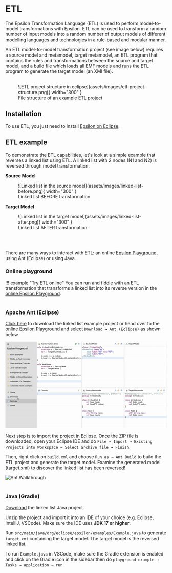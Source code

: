 # ETL

The Epsilon Transformation Language (ETL) is used to perform model-to-model transformations with Epsilon. ETL can be used to transform a random number of input models into a random number of output models of different modelling languages and technologies in a rule-based and modular manner. 

An ETL model-to-model transformation project (see image below) requires a source model and metamodel, target metamodel, an ETL program that contains the rules and transformations between the source and target model, and a build file which loads all EMF models and runs the ETL program to generate the target model (an XMI file).
<br/><br/>

<figure markdown>
  ![ETL project structure in eclipse](assets/images/etl-project-structure.png){ width="300" }
  <figcaption>File structure of an example ETL project</figcaption>
</figure>

## Installation

To use ETL, you just need to install [Epsilon on Eclipse](epsilon.md).

## ETL example

To demonstrate the ETL capabilities, let's look at a simple example that reverses a linked list using ETL. A linked list with 2 nodes (N1 and N2) is reversed through model transformation.

**Source Model**
<figure markdown>
  ![Linked list in the source model](assets/images/linked-list-before.png){ width="300" }
  <figcaption>Linked list BEFORE transformation</figcaption>
</figure>

**Target Model**
<figure markdown>
  ![Linked list in the target model](assets/images/linked-list-after.png){ width="300" }
  <figcaption>Linked list AFTER transformation</figcaption>
</figure>
<br/><br/>

There are many ways to interact with ETL: an online [Epsilon Playground](https://eclipse.dev/epsilon/playground/?d1b7114c), using Ant (Eclipse) or using Java.

### **Online playground**

!!! example "Try ETL online"
    You can run and fiddle with an ETL transformation that transforms a linked list into its reverse version in the [online Epsilon Playground](https://eclipse.dev/epsilon/playground/?d1b7114c).
<br/><br/>

### **Apache Ant (Eclipse)**

[Click here](assets/downloads/playground-example.zip) to download the linked list example project or head over to the [online Epsilon Playground](https://eclipse.dev/epsilon/playground/?d1b7114c) and select ```Download → Ant (Eclipse)``` as shown below

![Ant Download](assets/images/ant-download.gif)

Next step is to import the project in Eclipse. Once the ZIP file is downloaded, open your Eclipse IDE and do ```File → Import → Existing Projects into Workspace → Select archive file → Finish```. 

Then, right click on ``build.xml`` and choose ``Run as → Ant Build`` to build the ETL project and generate the target model. Examine the generated model (target.xmi) to discover the linked list has been reversed! 

![Ant Walkthrough](assets/images/ant-walkthrough.gif)
<br/><br/>

### **Java (Gradle)**

[Download](assets/downloads/playground-example-java-gradle.zip) the linked list Java project.

Unzip the project and import it into an IDE of your choice (e.g. Eclipse, IntelliJ, VSCode). Make sure the IDE uses **JDK 17 or higher**.

Run ``src/main/java/org/eclipse/epsilon/examples/Example.java`` to generate ``target.xmi`` containing the target model. The target model is the reversed linked list.

To run ``Example.java`` in VSCode, make sure the Gradle extension is enabled and click on the Gradle icon in the sidebar then do ``playground-example → Tasks → application → run``.